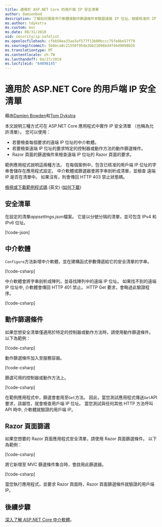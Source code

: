 ```yaml
---
title: 適用於 ASP.NET Core 的用戶端 IP 安全清單
author: damienbod
description: 了解如何撰寫中介軟體或動作篩選條件來驗證遠端 IP 位址，根據核准的 IP 位址的清單。
ms.author: tdykstra
ms.custom: mvc
ms.date: 08/31/2018
uid: security/ip-safelist
ms.openlocfilehash: cfbb50ea33ae3af577f13b00bccc75fe0be57f79
ms.sourcegitcommit: 5b0eca8c21550f95de3bb21096bd4fd4d9098026
ms.translationtype: MT
ms.contentlocale: zh-TW
ms.lasthandoff: 04/27/2019
ms.locfileid: "64898145"
---
```

# <a name="client-ip-safelist-for-aspnet-core"></a>適用於 ASP.NET Core 的用戶端 IP 安全清單

藉由[Damien Bowden](https://twitter.com/damien_bod)和[Tom Dykstra](https://github.com/tdykstra)
 
本文說明三種方式可在 ASP.NET Core 應用程式中實作 IP 安全清單 （也稱為允許清單）。 您可以使用：

* 若要檢查每個要求的遠端 IP 位址的中介軟體。
* 若要檢查遠端 IP 位址的要求特定的控制器或動作方法的動作篩選條件。
* Razor 頁面的篩選條件來檢查遠端 IP 位址的 Razor 頁面的要求。

範例應用程式說明這兩種方法。 在每個案例中，包含已核准的用戶端 IP 位址的字串會儲存在應用程式設定。 中介軟體或篩選器會將字串剖析成清單，並檢查 遠端 IP 是否在清單中。 如果沒有，則會傳回 HTTP 403 禁止狀態碼。

[檢視或下載範例程式碼](https://github.com/aspnet/AspNetCore.Docs/tree/master/aspnetcore/security/ip-safelist/samples/2.x/ClientIpAspNetCore) \(英文\) ([如何下載](xref:index#how-to-download-a-sample))

## <a name="the-safelist"></a>安全清單

在設定的清單*appsettings.json*檔案。 它是以分號分隔的清單，並可包含 IPv4 和 IPv6 位址。

[!code-json[](ip-safelist/samples/2.x/ClientIpAspNetCore/appsettings.json?highlight=2)]

## <a name="middleware"></a>中介軟體

`Configure`方法新增中介軟體，並在建構函式參數傳遞給它的安全清單的字串。

[!code-csharp[](ip-safelist/samples/2.x/ClientIpAspNetCore/Startup.cs?name=snippet_Configure&highlight=7)]

中介軟體會將字串剖析成陣列，並尋找陣列中的遠端 IP 位址。 如果找不到的遠端 IP 位址中, 介軟體會傳回 HTTP 401 禁止。 HTTP Get 要求，會略過此驗證程序。

[!code-csharp[](ip-safelist/samples/2.x/ClientIpAspNetCore/AdminSafeListMiddleware.cs?name=snippet_ClassOnly)]

## <a name="action-filter"></a>動作篩選條件

如果您想安全清單僅適用於特定的控制器或動作方法時，請使用動作篩選條件。 以下為範例： 

[!code-csharp[](ip-safelist/samples/2.x/ClientIpAspNetCore/Filters/ClientIdCheckFilter.cs)]

動作篩選條件加入至服務容器。

[!code-csharp[](ip-safelist/samples/2.x/ClientIpAspNetCore/Startup.cs?name=snippet_ConfigureServices&highlight=3)]

篩選可用的控制器或動作方法上。

[!code-csharp[](ip-safelist/samples/2.x/ClientIpAspNetCore/Controllers/ValuesController.cs?name=snippet_Filter&highlight=1)]

在範例應用程式中，篩選會套用至`Get`方法。 因此，當您測試應用程式傳送`Get`API 要求，該屬性，就會檢查用戶端 IP 位址。 當您測試與任何其他 HTTP 方法呼叫 API 時中, 介軟體就驗證的用戶端 IP。

## <a name="razor-pages-filter"></a>Razor 頁面篩選 

如果您想要的 Razor 頁面應用程式安全清單，請使用 Razor 頁面篩選條件。 以下為範例： 

[!code-csharp[](ip-safelist/samples/2.x/ClientIpAspNetCore/Filters/ClientIdCheckPageFilter.cs)]

將它新增至 MVC 篩選條件集合時，會啟用此篩選器。

[!code-csharp[](ip-safelist/samples/2.x/ClientIpAspNetCore/Startup.cs?name=snippet_ConfigureServices&highlight=7-9)]

當您執行應用程式，並要求 Razor 頁面時，Razor 頁面篩選條件就驗證的用戶端 IP。

## <a name="next-steps"></a>後續步驟

[深入了解 ASP.NET Core 中介軟體](xref:fundamentals/middleware/index)。
